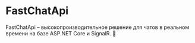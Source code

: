 # FastChatApi
FastChatApi – высокопроизводительное решение для чатов в реальном времени на базе ASP.NET Core и SignalR. 🚀

